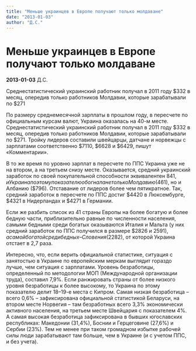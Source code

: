 ```yaml
---
title: "Меньше украинцев в Европе получают только молдаване"
date: "2013-01-03"
author: "Д.С."
---
```


# Меньше украинцев в Европе получают только молдаване

**2013-01-03** Д.С.

Среднестатистический украинский работник получал в 2011 году $332 в месяц, опередив только работников Молдавии, которые зарабатывали по $271

По размеру среднемесячной зарплаты в прошлом году, в пересчете по официальным курсам валют, Украина оказалась на 40-м месте. Среднестатистический украинский работник получал в 2011 году $332 в месяц, опередив только работников Молдавии, которые зарабатывали по $271. Тройку лидеров составили швейцарцы, датчане и норвежцы с зарплатами соответственно $7110, $6628 и $6429, пишут «Комментарии».

В то же время по уровню зарплат в пересчете по ППС Украина уже не на втором, а на третьем снизу месте. Оказывается, средний украинский заработок по своей покупательной способности эквивалентен $841, и Украина по этому показателю обогнала не только Молдавию ($461), но и Албанию ($796). Отставание от лидеров более чем пятикратное. Так, средний заработок в пересчете по ППС достиг $4420 в Люксембурге, $4321 в Нидерландах и $4271 в Германии.

Если же разбить список из 41 страны Европы на более богатую и более бедную части, приблизительно равные по численности населения, самыми бедными среди богатых оказываются Италия и Мальта (у них средний заработок по ППС получился в размере $2826 и $2591), а самой богатой среди бедных – Словения ($2282), от которой Украина отстает в 2,7 раза.

Интересно, что, если верить официальной статистике, ситуация с занятостью в Украине по европейским меркам выглядит гораздо лучше, чем ситуация с зарплатами. Уровень безработицы, определенный по методологии МОП (Международной организации труда), составил 7,9%. Если ранжировать страны от более низкого уровня безработицы к более высокому, то Украина по этому показателю делит 18–19-е места с Кипром. Самая низкая безработица – всего 0,6% – зафиксирована официальной статистикой Беларуси, на втором месте Норвегия – там безработных всего 3,3% экономически активного населения, на третьем месте Швейцария с показателем 4%. А самая высокая безработица зафиксирована в бывших югославских республиках: Македонии (31,4%), Боснии и Герцеговине (27,6%) и Сербии (23%). Тем не менее при таком громадном избытке рабочей силы люди зарабатывают там больше, чем в Украине (и с учетом ППС, и без учета).